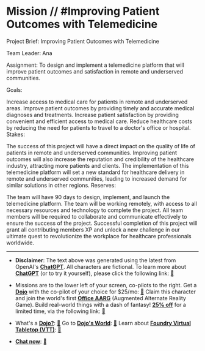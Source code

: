 # Mission // #Improving Patient Outcomes with Telemedicine

Project Brief: Improving Patient Outcomes with Telemedicine

Team Leader: Ana

Assignment:
To design and implement a telemedicine platform that will improve patient outcomes and satisfaction in remote and underserved communities.

Goals:

Increase access to medical care for patients in remote and underserved areas.
Improve patient outcomes by providing timely and accurate medical diagnoses and treatments.
Increase patient satisfaction by providing convenient and efficient access to medical care.
Reduce healthcare costs by reducing the need for patients to travel to a doctor's office or hospital.
Stakes:

The success of this project will have a direct impact on the quality of life of patients in remote and underserved communities.
Improving patient outcomes will also increase the reputation and credibility of the healthcare industry, attracting more patients and clients.
The implementation of this telemedicine platform will set a new standard for healthcare delivery in remote and underserved communities, leading to increased demand for similar solutions in other regions.
Reserves:

The team will have 90 days to design, implement, and launch the telemedicine platform.
The team will be working remotely, with access to all necessary resources and technology to complete the project.
All team members will be required to collaborate and communicate effectively to ensure the success of the project.
Successful completion of this project will grant all contributing members XP and unlock a new challenge in our ultimate quest to revolutionize the workplace for healthcare professionals worldwide.

---

* **Disclaimer**: The text above was generated using the latest from OpenAI's [**ChatGPT**](https://openai.com/blog/chatgpt/).  All characters are fictional.  To learn more about [**ChatGPT**](https://openai.com/blog/chatgpt/) (or to try it yourself), please click the following link: [:closed_book:](https://openai.com/blog/chatgpt/)

* Missions are to the lower left of your screen, co-pilots to the right. Get a [**Dojo**](https://workmates.live/marketplace) with the co-pilot of your choice for $25/mo: [:green_book:](https://workmates.live/marketplace)  Claim this character and join the world's first [**Office AARG**](https://dojos.world) (Augmented Alternate Reality Game). Build real-world things with a dash of fantasy! [**25% off**](https://blog.workmates.live/deal-on-a-dojo) for a limited time, via the following link: [:green_book:](https://blog.workmates.live/deal-on-a-dojo) 

* What's a [**Dojo?**](https://workdojos.com): [:blue_book:](https://workdojos.com)  Go to [**Dojo's World**](https://dojos.world): [:blue_book:](https://dojos.world)  Learn about [**Foundry Virtual Tabletop (VTT)**](https://foundryvtt.com): [:closed_book:](https://foundryvtt.com/)

* [**Chat now**](https://chat.workmates.live/channel/support): [:ledger:](https://chat.workmates.live/channel/support)